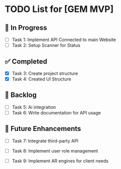 # TODO List for [GEM MVP]

## 🚧 In Progress
- [ ] Task 1: Implement API Connected to main Website
- [ ] Task 2: Setup Scanner for Status 

## ✅ Completed
- [x] Task 3: Create project structure
- [x] Task 4: Created UI Structure

## 📝 Backlog
- [ ] Task 5: Ai integration
- [ ] Task 6: Write documentation for API usage

## 🧠 Future Enhancements
- [ ] Task 7: Integrate third-party API
- [ ] Task 8: Implement user role management
- [ ] Task 9: Implement AR engines for client needs
 
